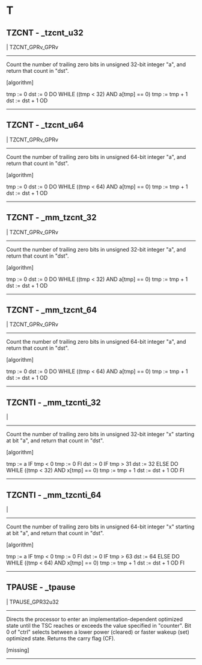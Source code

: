 # T

## TZCNT - _tzcnt_u32

| TZCNT_GPRv_GPRv

--------------------------------------------------------------------------------------------------------------
Count the number of trailing zero bits in unsigned 32-bit integer "a", and return that count in "dst".

[algorithm]

tmp := 0
dst := 0
DO WHILE ((tmp &lt; 32) AND a[tmp] == 0)
    tmp := tmp + 1
    dst := dst + 1
OD

--------------------------------------------------------------------------------------------------------------

## TZCNT - _tzcnt_u64

| TZCNT_GPRv_GPRv

--------------------------------------------------------------------------------------------------------------
Count the number of trailing zero bits in unsigned 64-bit integer "a", and return that count in "dst".

[algorithm]

tmp := 0
dst := 0
DO WHILE ((tmp &lt; 64) AND a[tmp] == 0)
    tmp := tmp + 1
    dst := dst + 1
OD

--------------------------------------------------------------------------------------------------------------

## TZCNT - _mm_tzcnt_32

| TZCNT_GPRv_GPRv

--------------------------------------------------------------------------------------------------------------
Count the number of trailing zero bits in unsigned 32-bit integer "a", and return that count in "dst".

[algorithm]

tmp := 0
dst := 0
DO WHILE ((tmp &lt; 32) AND a[tmp] == 0)
    tmp := tmp + 1
    dst := dst + 1
OD

--------------------------------------------------------------------------------------------------------------

## TZCNT - _mm_tzcnt_64

| TZCNT_GPRv_GPRv

--------------------------------------------------------------------------------------------------------------
Count the number of trailing zero bits in unsigned 64-bit integer "a", and return that count in "dst".

[algorithm]

tmp := 0
dst := 0
DO WHILE ((tmp &lt; 64) AND a[tmp] == 0)
    tmp := tmp + 1
    dst := dst + 1
OD

--------------------------------------------------------------------------------------------------------------

## TZCNTI - _mm_tzcnti_32

| 

--------------------------------------------------------------------------------------------------------------
Count the number of trailing zero bits in unsigned 32-bit integer "x" starting at bit "a", and return that
count in "dst".

[algorithm]

tmp := a
IF tmp &lt; 0
    tmp := 0
FI
dst := 0
IF tmp &gt; 31
    dst := 32
ELSE
    DO WHILE ((tmp &lt; 32) AND x[tmp] == 0)
        tmp := tmp + 1
        dst := dst + 1
    OD
FI

--------------------------------------------------------------------------------------------------------------

## TZCNTI - _mm_tzcnti_64

| 

--------------------------------------------------------------------------------------------------------------
Count the number of trailing zero bits in unsigned 64-bit integer "x" starting at bit "a", and return that
count in "dst".

[algorithm]

tmp := a
IF tmp &lt; 0
    tmp := 0
FI
dst := 0
IF tmp &gt; 63
    dst := 64
ELSE
    DO WHILE ((tmp &lt; 64) AND x[tmp] == 0)
        tmp := tmp + 1
        dst := dst + 1
    OD
FI

--------------------------------------------------------------------------------------------------------------

## TPAUSE - _tpause

| TPAUSE_GPR32u32

--------------------------------------------------------------------------------------------------------------
Directs the processor to enter an implementation-dependent optimized state until the TSC reaches or exceeds
the value specified in "counter". Bit 0 of "ctrl" selects between a lower power (cleared) or faster wakeup
(set) optimized state. Returns the carry flag (CF).

[missing]

--------------------------------------------------------------------------------------------------------------
